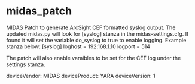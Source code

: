 midas_patch
===========

MIDAS Patch to generate ArcSight CEF formatted syslog output.  The updated midas.py will look for [syslog] stanza in the midas-settings.cfg.  If found it will set the variable do_syslog to true to enable logging.  Example stanza below:
 [syslog]
 loghost = 192.168.1.10
 logport = 514
 
 The patch will also enable varaibles to be set for the CEF log under the settings stanza.
 
deviceVendor: MIDAS
deviceProduct: YARA
deviceVersion:  1

